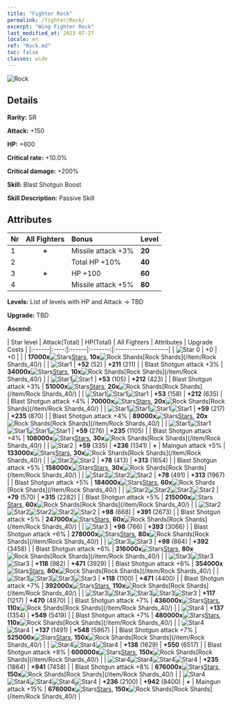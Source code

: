 ```yaml
---
title: "Fighter Rock"
permalink: /fighter/Rock/
excerpt: "Wing Fighter Rock"
last_modified_at: 2023-07-27
locale: en
ref: "Rock.md"
toc: false
classes: wide
---
```



 ![Rock](/images/ship/fj_img12.png)

## Details

 **Rarity:** SR 

 **Attack:** +150

 **HP:** +600

 **Critical rate:** +10.0%

 **Critical damage:** +200%

 **Skill:** Blast Shotgun Boost

 **Skill Description:**  Passive Skill

## Attributes

  |  Nr | All Fighters | Bonus | Level |
  |:----|:-------------:|:--------------------|:--------|
  | 1  | **+**  | Missile attack +3%  | **20** |
  | 2  |   | Total HP +10%  | **40** |
  | 3  | **+**  | HP +100  | **60** |
  | 4  |   | Missile attack +5%  | **80** |


 **Levels:**  List of levels with HP and Attack -> TBD

 **Upgrade:**  TBD

 **Ascend:**  

  |  Star level | Attack(Total) | HP(Total) | All Fighters | Attributes | Upgrade Costs |
  |:------|:----:|:------|:-------:|:-------------------|
  | ![Star 0](/images/s0.png)  | +0  | +0  |  |    | **17000x**![Stars](/images/item/Stars_p.png)[Stars](/item/Stars_2/), **10x**![Rock Shards](/images/item/Rock_Shards_p.png)[Rock Shards](/item/Rock Shards_40/) |
  | ![Star1](/images/s1.png)  | **+52** (52)  | **+211** (211)  |   | Blast Shotgun attack +3%  | **34000x**![Stars](/images/item/Stars_p.png)[Stars](/item/Stars_2/), **10x**![Rock Shards](/images/item/Rock_Shards_p.png)[Rock Shards](/item/Rock Shards_40/) |
  | ![Star1](/images/s1.png)![Star1](/images/s1.png)  | **+53** (105)  | **+212** (423)  |   | Blast Shotgun attack +3%  | **51000x**![Stars](/images/item/Stars_p.png)[Stars](/item/Stars_2/), **20x**![Rock Shards](/images/item/Rock_Shards_p.png)[Rock Shards](/item/Rock Shards_40/) |
  | ![Star1](/images/s1.png)![Star1](/images/s1.png)![Star1](/images/s1.png)  | **+53** (158)  | **+212** (635)  |   | Blast Shotgun attack +4%  | **70000x**![Stars](/images/item/Stars_p.png)[Stars](/item/Stars_2/), **20x**![Rock Shards](/images/item/Rock_Shards_p.png)[Rock Shards](/item/Rock Shards_40/) |
  | ![Star1](/images/s1.png)![Star1](/images/s1.png)![Star1](/images/s1.png)![Star1](/images/s1.png)  | **+59** (217)  | **+235** (870)  |   | Blast Shotgun attack +4%  | **89000x**![Stars](/images/item/Stars_p.png)[Stars](/item/Stars_2/), **20x**![Rock Shards](/images/item/Rock_Shards_p.png)[Rock Shards](/item/Rock Shards_40/) |
  | ![Star1](/images/s1.png)![Star1](/images/s1.png)![Star1](/images/s1.png)![Star1](/images/s1.png)![Star1](/images/s1.png)  | **+59** (276)  | **+235** (1105)  |   | Blast Shotgun attack +4%  | **108000x**![Stars](/images/item/Stars_p.png)[Stars](/item/Stars_2/), **30x**![Rock Shards](/images/item/Rock_Shards_p.png)[Rock Shards](/item/Rock Shards_40/) |
  | ![Star2](/images/s2.png)  | **+59** (335)  | **+236** (1341)  | **+**  | Maingun attack +5%  | **133000x**![Stars](/images/item/Stars_p.png)[Stars](/item/Stars_2/), **30x**![Rock Shards](/images/item/Rock_Shards_p.png)[Rock Shards](/item/Rock Shards_40/) |
  | ![Star2](/images/s2.png)![Star2](/images/s2.png)  | **+78** (413)  | **+313** (1654)  |   | Blast Shotgun attack +5%  | **158000x**![Stars](/images/item/Stars_p.png)[Stars](/item/Stars_2/), **30x**![Rock Shards](/images/item/Rock_Shards_p.png)[Rock Shards](/item/Rock Shards_40/) |
  | ![Star2](/images/s2.png)![Star2](/images/s2.png)![Star2](/images/s2.png)  | **+78** (491)  | **+313** (1967)  |   | Blast Shotgun attack +5%  | **184000x**![Stars](/images/item/Stars_p.png)[Stars](/item/Stars_2/), **60x**![Rock Shards](/images/item/Rock_Shards_p.png)[Rock Shards](/item/Rock Shards_40/) |
  | ![Star2](/images/s2.png)![Star2](/images/s2.png)![Star2](/images/s2.png)![Star2](/images/s2.png)  | **+79** (570)  | **+315** (2282)  |   | Blast Shotgun attack +5%  | **215000x**![Stars](/images/item/Stars_p.png)[Stars](/item/Stars_2/), **60x**![Rock Shards](/images/item/Rock_Shards_p.png)[Rock Shards](/item/Rock Shards_40/) |
  | ![Star2](/images/s2.png)![Star2](/images/s2.png)![Star2](/images/s2.png)![Star2](/images/s2.png)![Star2](/images/s2.png)  | **+98** (668)  | **+391** (2673)  |   | Blast Shotgun attack +5%  | **247000x**![Stars](/images/item/Stars_p.png)[Stars](/item/Stars_2/), **60x**![Rock Shards](/images/item/Rock_Shards_p.png)[Rock Shards](/item/Rock Shards_40/) |
  | ![Star3](/images/s3.png)  | **+98** (766)  | **+393** (3066)  |   | Blast Shotgun attack +6%  | **278000x**![Stars](/images/item/Stars_p.png)[Stars](/item/Stars_2/), **80x**![Rock Shards](/images/item/Rock_Shards_p.png)[Rock Shards](/item/Rock Shards_40/) |
  | ![Star3](/images/s3.png)![Star3](/images/s3.png)  | **+98** (864)  | **+392** (3458)  |   | Blast Shotgun attack +6%  | **316000x**![Stars](/images/item/Stars_p.png)[Stars](/item/Stars_2/), **80x**![Rock Shards](/images/item/Rock_Shards_p.png)[Rock Shards](/item/Rock Shards_40/) |
  | ![Star3](/images/s3.png)![Star3](/images/s3.png)![Star3](/images/s3.png)  | **+118** (982)  | **+471** (3929)  |   | Blast Shotgun attack +6%  | **354000x**![Stars](/images/item/Stars_p.png)[Stars](/item/Stars_2/), **80x**![Rock Shards](/images/item/Rock_Shards_p.png)[Rock Shards](/item/Rock Shards_40/) |
  | ![Star3](/images/s3.png)![Star3](/images/s3.png)![Star3](/images/s3.png)![Star3](/images/s3.png)  | **+118** (1100)  | **+471** (4400)  |   | Blast Shotgun attack +7%  | **392000x**![Stars](/images/item/Stars_p.png)[Stars](/item/Stars_2/), **110x**![Rock Shards](/images/item/Rock_Shards_p.png)[Rock Shards](/item/Rock Shards_40/) |
  | ![Star3](/images/s3.png)![Star3](/images/s3.png)![Star3](/images/s3.png)![Star3](/images/s3.png)![Star3](/images/s3.png)  | **+117** (1217)  | **+470** (4870)  |   | Blast Shotgun attack +7%  | **436000x**![Stars](/images/item/Stars_p.png)[Stars](/item/Stars_2/), **110x**![Rock Shards](/images/item/Rock_Shards_p.png)[Rock Shards](/item/Rock Shards_40/) |
  | ![Star4](/images/s4.png)  | **+137** (1354)  | **+549** (5419)  |   | Blast Shotgun attack +7%  | **480000x**![Stars](/images/item/Stars_p.png)[Stars](/item/Stars_2/), **110x**![Rock Shards](/images/item/Rock_Shards_p.png)[Rock Shards](/item/Rock Shards_40/) |
  | ![Star4](/images/s4.png)![Star4](/images/s4.png)  | **+137** (1491)  | **+548** (5967)  |   | Blast Shotgun attack +7%  | **525000x**![Stars](/images/item/Stars_p.png)[Stars](/item/Stars_2/), **150x**![Rock Shards](/images/item/Rock_Shards_p.png)[Rock Shards](/item/Rock Shards_40/) |
  | ![Star4](/images/s4.png)![Star4](/images/s4.png)![Star4](/images/s4.png)  | **+138** (1629)  | **+550** (6517)  |   | Blast Shotgun attack +8%  | **600000x**![Stars](/images/item/Stars_p.png)[Stars](/item/Stars_2/), **150x**![Rock Shards](/images/item/Rock_Shards_p.png)[Rock Shards](/item/Rock Shards_40/) |
  | ![Star4](/images/s4.png)![Star4](/images/s4.png)![Star4](/images/s4.png)![Star4](/images/s4.png)  | **+235** (1864)  | **+941** (7458)  |   | Blast Shotgun attack +8%  | **676000x**![Stars](/images/item/Stars_p.png)[Stars](/item/Stars_2/), **150x**![Rock Shards](/images/item/Rock_Shards_p.png)[Rock Shards](/item/Rock Shards_40/) |
  | ![Star4](/images/s4.png)![Star4](/images/s4.png)![Star4](/images/s4.png)![Star4](/images/s4.png)![Star4](/images/s4.png)  | **+236** (2100)  | **+942** (8400)  | **+**  | Maingun attack +15%  | **676000x**![Stars](/images/item/Stars_p.png)[Stars](/item/Stars_2/), **150x**![Rock Shards](/images/item/Rock_Shards_p.png)[Rock Shards](/item/Rock Shards_40/) |

